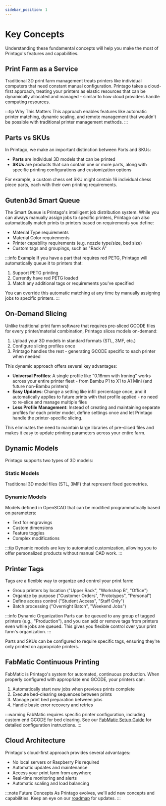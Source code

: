 ```yaml
---
sidebar_position: 1
---
```


# Key Concepts

Understanding these fundamental concepts will help you make the most of Printago's features and capabilities.

## Print Farm as a Service

Traditional 3D print farm management treats printers like individual computers that need constant manual configuration. Printago takes a cloud-first approach, treating your printers as elastic resources that can be dynamically allocated and managed - similar to how cloud providers handle computing resources.

:::tip Why This Matters
This approach enables features like automatic printer matching, dynamic scaling, and remote management that wouldn't be possible with traditional printer management methods.
:::

## Parts vs SKUs

In Printago, we make an important distinction between Parts and SKUs:

- **Parts** are individual 3D models that can be printed
- **SKUs** are products that can contain one or more parts, along with specific printing configurations and customization options

For example, a custom chess set SKU might contain 16 individual chess piece parts, each with their own printing requirements.

## Gutenb3d Smart Queue

The Smart Queue is Printago's intelligent job distribution system. While you can always manually assign jobs to specific printers, Printago can also automatically match prints to printers based on requirements you define:

- Material Type requirements
- Material Color requirements
- Printer capability requirements (e.g. nozzle type/size, bed size)
- Custom tags and groupings, such as "Rack A"

:::info Example
If you have a part that requires red PETG, Printago will automatically queue it to printers that:
1. Support PETG printing
2. Currently have red PETG loaded
3. Match any additional tags or requirements you've specified

You can override this automatic matching at any time by manually assigning jobs to specific printers.
:::

## On-Demand Slicing

Unlike traditional print farm software that requires pre-sliced GCODE files for every printer/material combination, Printago slices models on-demand:

1. Upload your 3D models in standard formats (STL, 3MF, etc.)
2. Configure slicing profiles once
3. Printago handles the rest - generating GCODE specific to each printer when needed

This dynamic approach offers several key advantages:

- **Universal Profiles**: A single profile like "0.16mm with Ironing" works across your entire printer fleet - from Bambu P1 to X1 to A1 Mini (and future non-Bambu printers)
- **Easy Updates**: Change a setting like infill percentage once, and it automatically applies to future prints with that profile applied - no need to re-slice and manage multiple files
- **Less Profile Management**: Instead of creating and maintaining separate profiles for each printer model, define settings once and let Printago handle the printer-specific slicing.

This eliminates the need to maintain large libraries of pre-sliced files and makes it easy to update printing parameters across your entire farm.

## Dynamic Models

Printago supports two types of 3D models:

### Static Models
Traditional 3D model files (STL, 3MF) that represent fixed geometries.

### Dynamic Models
Models defined in OpenSCAD that can be modified programmatically based on parameters:
- Text for engravings
- Custom dimensions
- Feature toggles
- Complex modifications

:::tip
Dynamic models are key to automated customization, allowing you to offer personalized products without manual CAD work.
:::

## Printer Tags

Tags are a flexible way to organize and control your print farm:

- Group printers by location ("Upper Rack", "Workshop B", "Office")
- Organize by purpose ("Customer Orders", "Prototypes", "Personal")
- Define access control ("Student Access", "Staff Only")
- Batch processing ("Overnight Batch", "Weekend Jobs")

:::info Dynamic Organization
Parts can be queued to any group of tagged printers (e.g., "Production"), and you can add or remove tags from printers even while jobs are queued. This gives you flexible control over your print farm's organization.
:::

Parts and SKUs can be configured to require specific tags, ensuring they're only printed on appropriate printers.

## FabMatic Continuous Printing

FabMatic is Printago's system for automated, continuous production. When properly configured with appropriate end GCODE, your printers can:

1. Automatically start new jobs when previous prints complete
2. Execute bed-clearing sequences between prints
3. Manage print bed preparation between jobs
4. Handle basic error recovery and retries

:::warning
FabMatic requires specific printer configuration, including custom end GCODE for bed clearing. See our [FabMatic Setup Guide](../advanced-features/fabmatic) for detailed configuration instructions.
:::

## Cloud Architecture

Printago's cloud-first approach provides several advantages:

- No local servers or Raspberry Pis required
- Automatic updates and maintenance
- Access your print farm from anywhere
- Real-time monitoring and alerts
- Automatic scaling and load balancing

:::note Future Concepts
As Printago evolves, we'll add new concepts and capabilities. Keep an eye on our [roadmap](../roadmap) for updates.
:::
